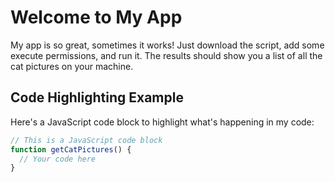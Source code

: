 # Welcome to My App

My app is so great, sometimes it works! Just download the script, add some execute permissions, and run it. The results should show you a list of all the cat pictures on your machine.

## Code Highlighting Example

Here's a JavaScript code block to highlight what's happening in my code:

```javascript
// This is a JavaScript code block
function getCatPictures() {
  // Your code here
}

